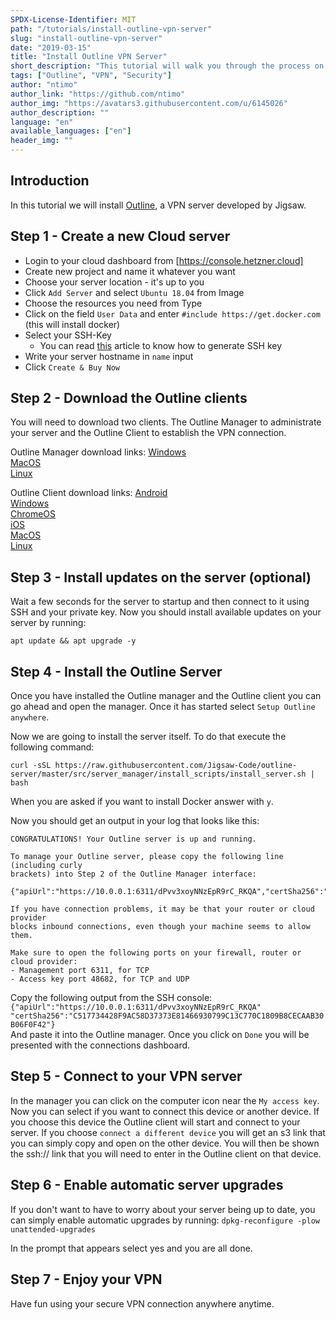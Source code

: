```yaml
---
SPDX-License-Identifier: MIT
path: "/tutorials/install-outline-vpn-server"
slug: "install-outline-vpn-server"
date: "2019-03-15"
title: "Install Outline VPN Server"
short_description: "This tutorial will walk you through the process on how to setup an Outline VPN Server."
tags: ["Outline", "VPN", "Security"]
author: "ntimo"
author_link: "https://github.com/ntimo"
author_img: "https://avatars3.githubusercontent.com/u/6145026"
author_description: ""
language: "en"
available_languages: ["en"]
header_img: ""
---
```


## Introduction

In this tutorial we will install [Outline](https://getoutline.org/), a VPN server developed by Jigsaw.

## Step 1 - Create a new Cloud server

* Login to your cloud dashboard from [https://console.hetzner.cloud]
* Create new project and name it whatever you want
* Choose your server location - it's up to you
* Click `Add Server` and select `Ubuntu 18.04` from Image
* Choose the resources you need from Type
* Click on the field `User Data` and enter `#include https://get.docker.com` (this will install docker)
* Select your SSH-Key
    * You can read [this](https://help.github.com/en/enterprise/2.16/user/articles/generating-a-new-ssh-key-and-adding-it-to-the-ssh-agent) article to know how to generate SSH key
* Write your server hostname in `name` input
* Click `Create & Buy Now`

## Step 2 - Download the Outline clients

You will need to download two clients. The Outline Manager to administrate your server and the Outline Client to establish the VPN connection.

Outline Manager download links:
[Windows](https://raw.githubusercontent.com/Jigsaw-Code/outline-releases/master/manager/stable/Outline-Manager.exe)  
[MacOS](https://raw.githubusercontent.com/Jigsaw-Code/outline-releases/master/manager/stable/Outline-Manager.dmg)  
[Linux](https://raw.githubusercontent.com/Jigsaw-Code/outline-releases/master/manager/stable/Outline-Manager.AppImage)  

Outline Client download links:
[Android](https://play.google.com/store/apps/details?id=org.outline.android.client)  
[Windows](https://raw.githubusercontent.com/Jigsaw-Code/outline-releases/master/client/stable/Outline-Client.exe)  
[ChromeOS](https://play.google.com/store/apps/details?id=org.outline.android.client)  
[iOS](https://itunes.apple.com/us/app/outline-app/id1356177741)  
[MacOS](https://itunes.apple.com/us/app/outline-app/id1356178125)  
[Linux](https://raw.githubusercontent.com/Jigsaw-Code/outline-releases/master/client/stable/Outline-Client.AppImage)  

## Step 3 - Install updates on the server (optional)

Wait a few seconds for the server to startup and then connect to it using SSH and your private key.
Now you should install available updates on your server by running:

`apt update && apt upgrade -y`

## Step 4 - Install the Outline Server

Once you have installed the Outline manager and the Outline client you can go ahead and open the manager. Once it has started select `Setup Outline anywhere`.

Now we are going to install the server itself. To do that execute the following command:
```
curl -sSL https://raw.githubusercontent.com/Jigsaw-Code/outline-server/master/src/server_manager/install_scripts/install_server.sh | bash
```

When you are asked if you want to install Docker answer with `y`.

Now you should get an output in your log that looks like this:
```
CONGRATULATIONS! Your Outline server is up and running.

To manage your Outline server, please copy the following line (including curly
brackets) into Step 2 of the Outline Manager interface:

{"apiUrl":"https://10.0.0.1:6311/dPvv3xoyNNzEpR9rC_RKQA","certSha256":"C517734428F9AC58D37373E81466930799C13C770C1809B8CECAAB30B06F0F42"}

If you have connection problems, it may be that your router or cloud provider
blocks inbound connections, even though your machine seems to allow them.

Make sure to open the following ports on your firewall, router or cloud provider:
- Management port 6311, for TCP
- Access key port 48682, for TCP and UDP
```

Copy the following output from the SSH console:
`{"apiUrl":"https://10.0.0.1:6311/dPvv3xoyNNzEpR9rC_RKQA" "certSha256":"C517734428F9AC58D37373E81466930799C13C770C1809B8CECAAB30B06F0F42"}`  
And paste it into the Outline manager. Once you click on `Done` you will be presented with the connections dashboard.

## Step 5 - Connect to your VPN server

In the manager you can click on the computer icon near the `My access key`. Now you can select if you want to connect this device or another device.
If you choose this device the Outline client will start and connect to your server.
If you choose `connect a different device` you will get an s3 link that you can simply copy and open on the other device. You will then be shown the ssh:// link that you will need to enter in the Outline client on that device.

## Step 6 -  Enable automatic server upgrades

If you don't want to have to worry about your server being up to date, you can simply enable automatic upgrades by running:
`dpkg-reconfigure -plow unattended-upgrades`  

In the prompt that appears select yes and you are all done.

## Step 7 - Enjoy your VPN

Have fun using your secure VPN connection anywhere anytime.
